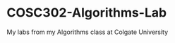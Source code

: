 COSC302-Algorithms-Lab
======================
My labs from my Algorithms class at Colgate University
